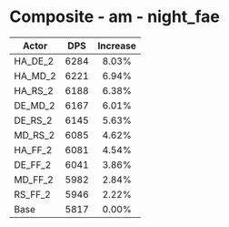 # Composite - am - night_fae
| Actor | DPS | Increase |
|---|:---:|:---:|
|HA_DE_2|6284|8.03%|
|HA_MD_2|6221|6.94%|
|HA_RS_2|6188|6.38%|
|DE_MD_2|6167|6.01%|
|DE_RS_2|6145|5.63%|
|MD_RS_2|6085|4.62%|
|HA_FF_2|6081|4.54%|
|DE_FF_2|6041|3.86%|
|MD_FF_2|5982|2.84%|
|RS_FF_2|5946|2.22%|
|Base|5817|0.00%|
